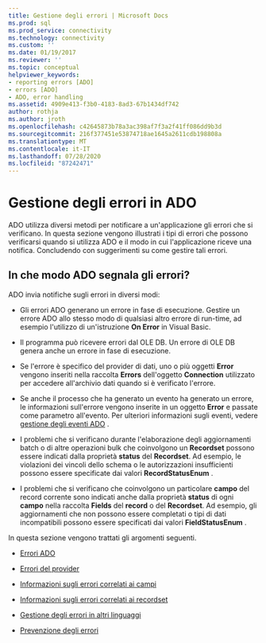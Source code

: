 ```yaml
---
title: Gestione degli errori | Microsoft Docs
ms.prod: sql
ms.prod_service: connectivity
ms.technology: connectivity
ms.custom: ''
ms.date: 01/19/2017
ms.reviewer: ''
ms.topic: conceptual
helpviewer_keywords:
- reporting errors [ADO]
- errors [ADO]
- ADO, error handling
ms.assetid: 4909e413-f3b0-4183-8ad3-67b1434df742
author: rothja
ms.author: jroth
ms.openlocfilehash: c42645873b78a3ac398af7f3a2f41ff086dd9b3d
ms.sourcegitcommit: 216f377451e53874718ae1645a2611cdb198808a
ms.translationtype: MT
ms.contentlocale: it-IT
ms.lasthandoff: 07/28/2020
ms.locfileid: "87242471"
---
```

# <a name="error-handling-in-ado"></a>Gestione degli errori in ADO
ADO utilizza diversi metodi per notificare a un'applicazione gli errori che si verificano. In questa sezione vengono illustrati i tipi di errori che possono verificarsi quando si utilizza ADO e il modo in cui l'applicazione riceve una notifica. Concludendo con suggerimenti su come gestire tali errori.  
  
## <a name="how-does-ado-report-errors"></a>In che modo ADO segnala gli errori?  
 ADO invia notifiche sugli errori in diversi modi:  
  
-   Gli errori ADO generano un errore in fase di esecuzione. Gestire un errore ADO allo stesso modo di qualsiasi altro errore di run-time, ad esempio l'utilizzo di un'istruzione **On Error** in Visual Basic.  
  
-   Il programma può ricevere errori dal OLE DB. Un errore di OLE DB genera anche un errore in fase di esecuzione.  
  
-   Se l'errore è specifico del provider di dati, uno o più oggetti **Error** vengono inseriti nella raccolta **Errors** dell'oggetto **Connection** utilizzato per accedere all'archivio dati quando si è verificato l'errore.  
  
-   Se anche il processo che ha generato un evento ha generato un errore, le informazioni sull'errore vengono inserite in un oggetto **Error** e passate come parametro all'evento. Per ulteriori informazioni sugli eventi, vedere [gestione degli eventi ADO](../../../ado/guide/data/handling-ado-events.md) .  
  
-   I problemi che si verificano durante l'elaborazione degli aggiornamenti batch o di altre operazioni bulk che coinvolgono un **Recordset** possono essere indicati dalla proprietà **status** del **Recordset**. Ad esempio, le violazioni dei vincoli dello schema o le autorizzazioni insufficienti possono essere specificate dai valori **RecordStatusEnum** .  
  
-   I problemi che si verificano che coinvolgono un particolare **campo** del record corrente sono indicati anche dalla proprietà **status** di ogni **campo** nella raccolta **Fields** del **record** o del **Recordset**. Ad esempio, gli aggiornamenti che non possono essere completati o tipi di dati incompatibili possono essere specificati dai valori **FieldStatusEnum** .  
  
 In questa sezione vengono trattati gli argomenti seguenti.  
  
-   [Errori ADO](../../../ado/guide/data/ado-errors.md)  
  
-   [Errori del provider](../../../ado/guide/data/provider-errors.md)  
  
-   [Informazioni sugli errori correlati ai campi](../../../ado/guide/data/field-related-error-information.md)  
  
-   [Informazioni sugli errori correlati ai recordset](../../../ado/guide/data/recordset-related-error-information.md)  
  
-   [Gestione degli errori in altri linguaggi](../../../ado/guide/data/handling-errors-in-other-languages.md)  
  
-   [Prevenzione degli errori](../../../ado/guide/data/anticipating-errors.md)
